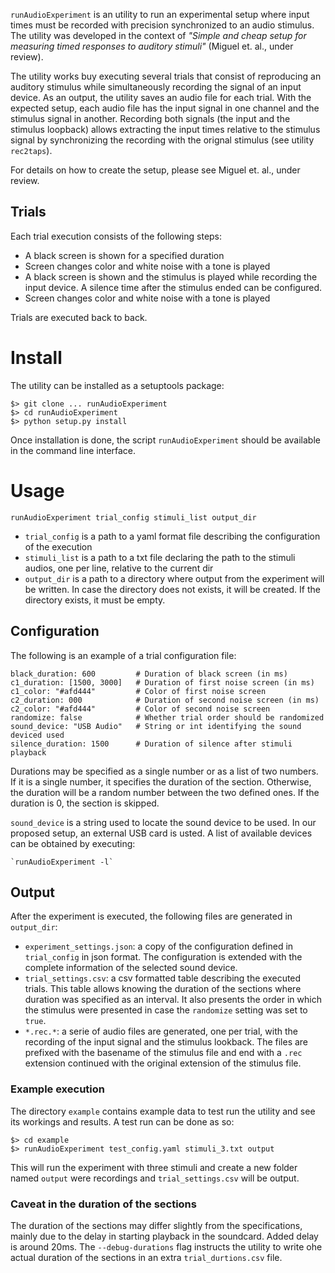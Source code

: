 `runAudioExperiment` is an utility to run an experimental setup where input
times must be recorded with precision synchronized to an audio stimulus. The 
utility was developed in the context of _"Simple and cheap setup for measuring 
timed responses to auditory stimuli"_ (Miguel et. al., under review).

The utility works buy executing several trials that consist of reproducing an
auditory stimulus while simultaneously recording the signal of an input device.
As an output, the utility saves an audio file for each trial. With the expected
setup, each audio file has the input signal in one channel and the stimulus
signal in another. Recording both signals (the input and the stimulus loopback)
allows extracting the input times relative to the stimulus signal by
synchronizing the recording with the orignal stimulus (see utility `rec2taps`).

For details on how to create the setup, please see Miguel et. al., under review.

## Trials

Each trial execution consists of the following steps:

* A black screen is shown for a specified duration
* Screen changes color and white noise with a tone is played
* A black screen is shown and the stimulus is played while recording the
  input device. A silence time after the stimulus ended can be configured.
* Screen changes color and white noise with a tone is played

Trials are executed back to back. 


# Install

The utility can be installed as a setuptools package:

    $> git clone ... runAudioExperiment
    $> cd runAudioExperiment
    $> python setup.py install 

Once installation is done, the script `runAudioExperiment` should be available
in the command line interface.


# Usage

    runAudioExperiment trial_config stimuli_list output_dir

* `trial_config` is a path to a yaml format file describing the configuration
    of the execution
* `stimuli_list` is a path to a txt file declaring the path to the stimuli
    audios, one per line, relative to the current dir
* `output_dir` is a path to a directory where output from the experiment
    will be written. In case the directory does not exists, it will be created.
    If the directory exists, it must be empty.

## Configuration

The following is an example of a trial configuration file:

    black_duration: 600         # Duration of black screen (in ms)
    c1_duration: [1500, 3000]   # Duration of first noise screen (in ms)
    c1_color: "#afd444"         # Color of first noise screen
    c2_duration: 000            # Duration of second noise screen (in ms)
    c2_color: "#afd444"         # Color of second noise screen
    randomize: false            # Whether trial order should be randomized
    sound_device: "USB Audio"   # String or int identifying the sound deviced used
    silence_duration: 1500      # Duration of silence after stimuli playback

Durations may be specified as a single number or as a list of two numbers. If
it is a single number, it specifies the duration of the section. Otherwise, the
duration will be a random number between the two defined ones. If the duration
is 0, the section is skipped.

`sound_device` is a string used to locate the sound device to be used. In our
proposed setup, an external USB card is usted. A list of available devices
can be obtained by executing:

    `runAudioExperiment -l`


## Output

After the experiment is executed, the following files are generated in
`output_dir`:

* `experiment_settings.json`: a copy of the configuration defined in
    `trial_config` in json format. The configuration is extended with the
    complete information of the selected sound device.
* `trial_settings.csv`: a csv formatted table describing the executed trials.
    This table allows knowing the duration of the sections where duration was
    specified as an interval. It also presents the order in which the stimulus
    were presented in case the `randomize` setting was set to `true`.
* `*.rec.*`: a serie of audio files are generated, one per trial, with the
    recording of the input signal and the stimulus lookback. The files are
    prefixed with the basename of the stimulus file and end with a `.rec`
    extension continued with the original extension of the stimulus file.


### Example execution

The directory `example` contains example data to test run the utility and see
its workings and results. A test run can be done as so:

    $> cd example
    $> runAudioExperiment test_config.yaml stimuli_3.txt output

This will run the experiment with three stimuli and create a new folder named
`output` were recordings and `trial_settings.csv` will be output. 


### Caveat in the duration of the sections

The duration of the sections may differ slightly from the specifications,
mainly due to the delay in starting playback in the soundcard. Added delay is
around 20ms. The `--debug-durations` flag instructs the utility to write ohe
actual duration of the sections in an extra `trial_durtions.csv` file.
